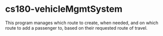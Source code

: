 # cs180-vehicleMgmtSystem
This program manages which route to create, when needed, and on which route to add a passenger to, based on their requested route of travel.
